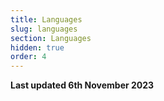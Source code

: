 ```yaml
---
title: Languages
slug: languages
section: Languages
hidden: true
order: 4
---
```


**Last updated 6th November 2023**

